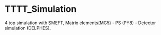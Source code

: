 # TTTT_Simulation
4 top simulation with SMEFT, Matrix elements(MG5) - PS (PY8) - Detector simulation (DELPHES).
